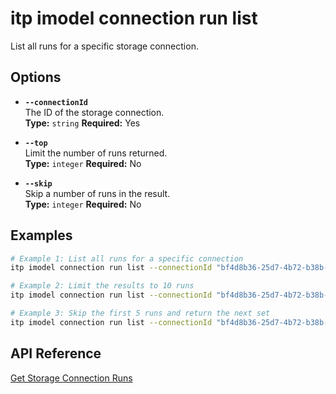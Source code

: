 # itp imodel connection run list

List all runs for a specific storage connection.

## Options

- **`--connectionId`**  
  The ID of the storage connection.  
  **Type:** `string` **Required:** Yes

- **`--top`**  
  Limit the number of runs returned.  
  **Type:** `integer` **Required:** No

- **`--skip`**  
  Skip a number of runs in the result.  
  **Type:** `integer` **Required:** No

## Examples

```bash
# Example 1: List all runs for a specific connection
itp imodel connection run list --connectionId "bf4d8b36-25d7-4b72-b38b-12c1f0325f42"

# Example 2: Limit the results to 10 runs
itp imodel connection run list --connectionId "bf4d8b36-25d7-4b72-b38b-12c1f0325f42" --top 10

# Example 3: Skip the first 5 runs and return the next set
itp imodel connection run list --connectionId "bf4d8b36-25d7-4b72-b38b-12c1f0325f42" --skip 5
```

## API Reference

[Get Storage Connection Runs](https://developer.bentley.com/apis/synchronization/operations/get-storage-connection-runs/)
